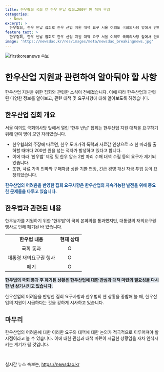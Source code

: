 ```yaml
---
title: 한우협회 국회 앞 한우 반납 집회…200만 원 적자 우려
categories:
  - News
excerpt: >
  한우협회, 한우 반납 집회로 한우 산업 지원 대책 요구 서울 여의도 국회의사당 앞에서 만여 명이 모여 한우 반납 집회를 열었다. 한우 도매가격 폭락과 사료값 인상으로 소 한 마리를 출하할 때마다 200만 원 이상의 적자가 발생하고 있다고 주장했다. 지속가능한 한우산업을 위해 한우법 제정과 한우 암소 2만 마리 수매 대책을 요구했으며, 사료 가격 인하와 긴급 경영 개선 자금 투입을 촉구했다. 또한, 정부 정책의 전환을 촉구하며 모형 소를 반납하는 방식을 택했다.
feature_text: >
  한우협회, 한우 반납 집회로 한우 산업 지원 대책 요구 서울 여의도 국회의사당 앞에서 만여 명이 모여 한우 반납 집회를 열었다. 한우 도매가격 폭락과 사료값 인상으로 소 한 마리를 출하할 때마다 200만 원 이상의 적자가 발생하고 있다고 주장했다. 지속가능한 한우산업을 위해 한우법 제정과 한우 암소 2만 마리 수매 대책을 요구했으며, 사료 가격 인하와 긴급 경영 개선 자금 투입을 촉구했다. 또한, 정부 정책의 전환을 촉구하며 모형 소를 반납하는 방식을 택했다.
image: 'https://newsdao.kr/res/images/meta/newsdao_breakingnews.jpg'
---
```


<p><img src="https://newsdao.kr/res/images/meta/newsdao_breakingnews.jpg" alt="firstkoreanews 속보" /></p>

<h1>한우산업 지원과 관련하여 알아둬야 할 사항</h1>

<p data-ke-size="size16">한우산업 지원을 위한 집회와 관련한 소식이 전해졌습니다. 이에 따라 한우산업과 관련된 다양한 정보를 알아보고, 관련 대책 및 요구사항에 대해 알아보도록 하겠습니다.</p>

<h2 data-ke-size="size26">한우산업 집회 개요</h2>

<p>서울 여의도 국회의사당 앞에서 열린 ‘한우 반납’ 집회는 한우산업 지원 대책을 요구하기 위해 만여 명이 모인 자리였습니다.</p>

<ul>
  <li>한우협회의 주장에 따르면, 한우 도매가격 폭락과 사료값 인상으로 소 한 마리를 출하할 때마다 200만 원을 넘는 적자가 발생하고 있다고 합니다.</li>
  <li>이에 따라 ‘한우법’ 제정 및 한우 암소 2만 마리 수매 대책 수립 등의 요구가 제기되었습니다.</li>
  <li>또한, 사료 가격 인하와 구매자금 상환 기한 연장, 긴급 경영 개선 자금 투입 등이 요청되었습니다.</li>
</ul>

<p><b><span style="color: #1a5490;">한우산업의 어려움을 반영한 집회 요구사항은 한우산업의 지속가능한 발전을 위해 중요한 문제들을 다루고 있습니다.</span></b></p>

<h2 data-ke-size="size26">한우법과 관련된 내용</h2>

<p>한우농가를 지원하기 위한 '한우법'이 국회 본회의를 통과했지만, 대통령의 재의요구권 행사로 인해 폐기된 바 있습니다.</p>

<table>
  <tr>
    <td style="text-align: center; height: 17px;"><b>한우법 내용</b></td>
    <td style="text-align: center; height: 17px;"><b>현재 상태</b></td>
  </tr>
  <tr>
    <td style="text-align: center; height: 17px;">국회 통과</td>
    <td style="text-align: center; height: 17px;">O</td>
  </tr>
  <tr>
    <td style="text-align: center; height: 17px;">대통령 재의요구권 행사</td>
    <td style="text-align: center; height: 17px;">O</td>
  </tr>
  <tr>
    <td style="text-align: center; height: 17px;">폐기</td>
    <td style="text-align: center; height: 17px;">O</td>
  </tr>
</table>

<p><b><span style="background-color: #21538527;">한우법의 국회 통과 후 폐기된 상황은 한우산업에 대한 관심과 대책 마련의 필요성을 다시 한 번 상기시키고 있습니다.</span></b></p>

<p data-ke-size="size16">한우산업의 어려움을 반영한 집회 요구사항과 한우법의 현 상황을 종합해 볼 때, 한우산업의 지원이 시급하다는 것을 강하게 시사하고 있습니다.</p>

<h2 data-ke-size="size26">마무리</h2>

<p data-ke-size="size16">한우산업의 어려움에 대한 이러한 요구와 대책에 대한 논의가 적극적으로 이루어져야 할 시점이라고 볼 수 있습니다. 이에 대한 관심과 대책 마련이 시급한 상황임을 재차 인식시키는 계기가 될 것입니다.</p>

<p data-ke-size="size16">&nbsp;</p>
실시간 뉴스 속보는, <a href="https://newsdao.kr" rel="dofollow">https://newsdao.kr</a>


